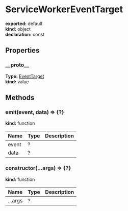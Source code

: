 # ServiceWorkerEventTarget      
  
**exported:** default      
**kind:** object      
**declaration:** const      
  
  
## Properties      
  
### \_\_proto\_\_        
  
**Type:** [EventTarget](./Module:-core::EventTarget#eventtarget)        
**kind:** value        
  
  
  
  
## Methods      
  
### emit(event, data) => {?}        
  
**kind:** function        
  
  
  
| Name | Type | Description |          
|------|------|-------------|          
| event | ? |   |        
| data | ? |   |        
  
  
  
### constructor(...args) => {?}        
  
**kind:** function        
  
  
  
| Name | Type | Description |          
|------|------|-------------|          
| ...args | ? |   |        
  
  
  
